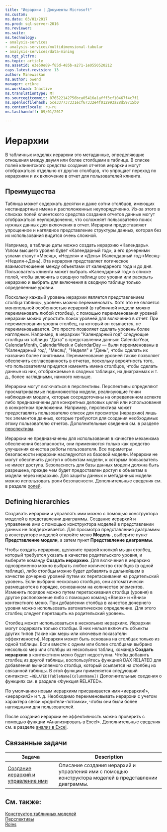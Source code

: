 ```yaml
---
title: "Иерархии | Документы Microsoft"
ms.custom: 
ms.date: 03/01/2017
ms.prod: sql-server-2016
ms.reviewer: 
ms.suite: 
ms.technology:
- analysis-services
- analysis-services/multidimensional-tabular
- analysis-services/data-mining
ms.tgt_pltfrm: 
ms.topic: article
ms.assetid: e3e50e89-f85d-485b-a271-1e0550520212
caps.latest.revision: 13
author: Minewiskan
ms.author: owend
manager: erikre
ms.workload: Inactive
ms.translationtype: MT
ms.sourcegitcommit: 876522142756bca05416a1afff3cf10467f4c7f1
ms.openlocfilehash: 5ce337737331ecf67332e4f012993a28d59715b0
ms.contentlocale: ru-ru
ms.lasthandoff: 09/01/2017

---
```

# <a name="hierarchies"></a>Иерархии
  В табличных моделях иерархии это метаданные, определяющие отношения между двумя или более столбцами в таблице. В списке полей клиентского средства создания отчетов иерархии могут отображаться отдельно от других столбцов, что упрощает переход по иерархиям и их включение в отчет для пользователей клиента.  
  
##  <a name="bkmk_benefits"></a> Преимущества  
 Таблица может содержать десятки и даже сотни столбцов, имеющих нестандартные имена и расположенных неупорядоченно. Из-за этого в списках полей клиентского средства создания отчетов данные могут отображаться неупорядоченно, что осложняет пользователю поиск нужных данных для включения в отчет. Иерархии предоставляют упрощенное и наглядное представление структуры данных, которая без их использования видится очень сложной.  
  
 Например, в таблице даты можно создать иерархию «Календарь». Узлом высшего уровня будет «Календарный год», а его дочерними узлами станут «Месяц», «Неделя» и «День» (Календарный год->Месяц->Неделя->День). Эта иерархия представляет логическое взаимоотношение между объектами от календарного года и до дня. Пользователь клиента может выбрать «Календарный год» в списке полей, чтобы включить в сводную таблицу все уровни или раскрыть иерархию и выбрать для включения в сводную таблицу только определенные уровни.  
  
 Поскольку каждый уровень иерархии является представлением столбца таблицы, уровень можно переименовать. Хотя это не является монопольной особенностью иерархий (в табличной модели можно переименовать любой столбец), с помощью переименования уровней иерархии можно упростить поиск уровней для включения в отчет. При переименовании уровня столбец, на который он ссылается, не переименовывается. Это просто позволяет сделать уровень более наглядным. Например, в иерархии "Календарный год" следующие столбцы из таблицы "Дата" в представлении данных: CalendarYear, CalendarMonth, CalendarWeek и CalendarDay — были переименованы в "Календарный год", "Месяц", "Неделя" и "День", чтобы сделать их названия более понятными. Переименование уровней также позволяет обеспечить согласованность в отчетах, поскольку вероятность того, что пользователям придется изменять имена столбцов, чтобы сделать данные из них, отображаемые в сводных таблицах, на диаграммах и т. д., более наглядными, намного меньше.  
  
 Иерархии могут включаться в перспективы. Перспективы определяют просматриваемые подмножества модели, реализующие точки наблюдения модели, которые сосредоточены на определенном аспекте либо предназначены для конкретных деловых целей или использования в конкретном приложении. Например, перспектива может предоставлять пользователю список для просмотра (иерархию) лишь тех элементов данных, которые требуются для создания необходимых этому пользователю отчетов. Дополнительные сведения см. в разделе [перспективы](../../analysis-services/tabular-models/perspectives-ssas-tabular.md).  
  
 Иерархии не предназначены для использования в качестве механизма обеспечения безопасности, они применяются только как средство улучшения качества работы пользователя. Все параметры безопасности иерархии наследуются из базовой модели. Иерархии не могут обеспечить доступ к объектам модели, к которым пользователь не имеет доступа. Безопасность для базы данных модели должна быть разрешена, прежде чем будет предоставлен доступ к объектам в модели через иерархию. Для защиты данных и метаданных модели можно использовать роли безопасности. Дополнительные сведения см. в разделе [ролей](../../analysis-services/tabular-models/roles-ssas-tabular.md).  
  
##  <a name="bkmk_define"></a> Defining hierarchies  
 Создавать иерархии и управлять ими можно с помощью конструктора моделей в представлении диаграммы. Создание иерархий и управление ими с помощью конструктора моделей в представлении данных не поддерживается. Для просмотра представления диаграммы в конструкторе моделей откройте меню **Модель** , выберите пункт **Представление модели**, а затем пункт **Представление диаграммы**.  
  
 Чтобы создать иерархию, щелкните правой кнопкой мыши столбец, который требуется указать в качестве родительского уровня, и выберите команду **Создать иерархию**. Для включения в иерархию одновременно можно выбрать любое количество столбцов (в одной таблице), либо столбцы можно будет добавлять в дальнейшем в качестве дочерних уровней путем их перетаскивания на родительский уровень. Если выбрано несколько столбцов, они автоматически размещаются в порядке, основанном на количестве элементов. Изменить порядок можно путем перетаскивания столбца (уровня) в другое расположение либо с помощью команд «Вверх» и «Вниз» контекстного меню. При добавлении столбца в качестве дочернего уровня можно использовать автоматическое определение. Для этого столбец следует перетащить на родительский уровень.  
  
 Столбец может использоваться в нескольких иерархиях. Иерархии могут содержать только столбцы. В них нельзя включить объекты других типов (такие как меры или ключевые показатели эффективности). Иерархия может быть основана на столбцах только из одной таблицы. Если вместе с одним или более столбцами выбрано несколько мер или столбцы из нескольких таблиц, команда **Создать иерархию** в контекстном меню будет недоступна. Чтобы добавить столбец из другой таблицы, воспользуйтесь функцией DAX RELATED для добавления вычисляемого столбца, который ссылается на столбец из связанной таблицы. В этой функции применяется следующий синтаксис: `=RELATED(TableName[ColumnName])` Дополнительные сведения о функциях см. в разделе «Функция RELATED».  
  
 По умолчанию новым иерархиям присваивается имя «иерархия1», «иерархия2» и т. д. Необходимо переименовывать иерархии с учетом характера связи «родители-потомки», чтобы они были более наглядными для пользователей.  
  
 После создания иерархии ее эффективность можно проверить с помощью функции «Анализировать в Excel». Дополнительные сведения см. в разделе [анализ в Excel](../../analysis-services/tabular-models/analyze-in-excel-ssas-tabular.md).  
  
##  <a name="bkmk_related_tasks"></a> Связанные задачи  
  
|Задача|Description|  
|----------|-----------------|  
|[Создание иерархий и управление ими](../../analysis-services/tabular-models/create-and-manage-hierarchies-ssas-tabular.md)|Описание создания иерархий и управления ими с помощью конструктора моделей в представлении диаграммы.|  
  
## <a name="see-also"></a>См. также:  
 [Конструктор табличных моделей](../../analysis-services/tabular-models/tabular-model-designer-ssas.md)   
 [Перспективы](../../analysis-services/tabular-models/perspectives-ssas-tabular.md)   
 [Roles](../../analysis-services/tabular-models/roles-ssas-tabular.md)  
  
  

